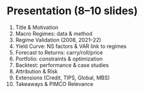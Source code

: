 # Presentation (8–10 slides)

1. Title & Motivation
2. Macro Regimes: data & method
3. Regime Validation (2008, 2021–22)
4. Yield Curve: NS factors & VAR link to regimes
5. Forecast to Returns: carry/roll/price
6. Portfolio: constraints & optimization
7. Backtest: performance & case studies
8. Attribution & Risk
9. Extensions (Credit, TIPS, Global, MBS)
10. Takeaways & PIMCO Relevance